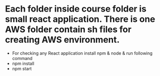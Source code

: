 # Each folder inside course folder is small react application. There is one AWS folder contain sh files for creating AWS environment.

* For checking any React application install npm & node & run following command
* npm install
* npm start
